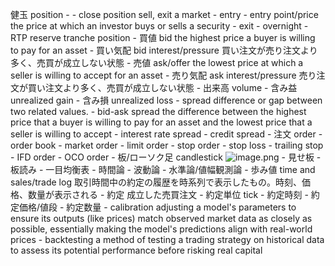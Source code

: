健玉 position
            - 
            - close position
                sell, exit a market
            - entry
                - entry point/price
                    the price at which an investor buys or sells a security
            - exit
            - overnight
            - RTP reserve tranche position
        - 買値 bid
            the highest price a buyer is willing to pay for an asset
            - 買い気配 bid interest/pressure
                買い注文が売り注文より多く、売買が成立しない状態
        - 売値 ask/offer
            the lowest price at which a seller is willing to accept for an asset
            - 売り気配 ask interest/pressure
                売り注文が買い注文より多く、売買が成立しない状態
        - 出来高 volume
        - 含み益 unrealized gain
        - 含み損 unrealized loss
        - spread
            difference or gap between two related values.
            - bid-ask spread
                the difference between the highest price that a buyer is willing to pay for an asset and the lowest price that a seller is willing to accept
            - interest rate spread
            - credit spread
        - 注文 order
            - order book
            - market order
            - limit order
            - stop order
            - stop loss
            - trailing stop
            - IFD order
            - OCO order
        - 板/ローソク足 candlestick
            ![image.png](学問%20academics/notion/economics/ExportBlock-5173355a-40b0-4550-b453-181e6713355d-Part-1/image%201.png)
            - 見せ板
            - 板読み
        - 一目均衡表
            - 時間論
            - 波動論
            - 水準論/値幅観測論
            - 歩み値 time and sales/trade log
                取引時間中の約定の履歴を時系列で表示したもの。時刻、価格、数量が表示される
                - 約定
                    成立した売買注文
                    - 約定単位 tick
                - 約定時刻
                - 約定価格/値段
                - 約定数量
        - calibration
            adjusting a model's parameters to ensure its outputs (like prices) match observed market data as closely as possible, essentially making the model's predictions align with real-world prices
        - backtesting
            a method of testing a trading strategy on historical data to assess its potential performance before risking real capital